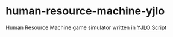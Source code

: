 # human-resource-machine-yjlo
Human Resource Machine game simulator written in [YJLO Script](https://github.com/yjlo123/yjlo-script)
